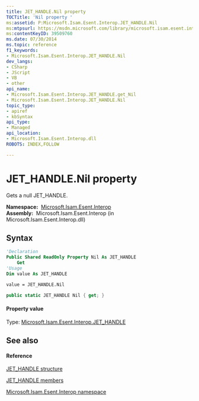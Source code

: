 ```yaml
---
title: JET_HANDLE.Nil property 
TOCTitle: 'Nil property '
ms:assetid: P:Microsoft.Isam.Esent.Interop.JET_HANDLE.Nil
ms:mtpsurl: https://msdn.microsoft.com/library/microsoft.isam.esent.interop.jet_handle.nil(v=EXCHG.10)
ms:contentKeyID: 39509760
ms.date: 07/30/2014
ms.topic: reference
f1_keywords:
- Microsoft.Isam.Esent.Interop.JET_HANDLE.Nil
dev_langs:
- CSharp
- JScript
- VB
- other
api_name: 
- Microsoft.Isam.Esent.Interop.JET_HANDLE.get_Nil
- Microsoft.Isam.Esent.Interop.JET_HANDLE.Nil
topic_type: 
- apiref
- kbSyntax
api_type: 
- Managed
api_location: 
- Microsoft.Isam.Esent.Interop.dll
ROBOTS: INDEX,FOLLOW

---
```


# JET_HANDLE.Nil property

Gets a null JET_HANDLE.

**Namespace:**  [Microsoft.Isam.Esent.Interop](hh596136\(v=exchg.10\).md)  
**Assembly:**  Microsoft.Isam.Esent.Interop (in Microsoft.Isam.Esent.Interop.dll)

## Syntax

``` vb
'Declaration
Public Shared ReadOnly Property Nil As JET_HANDLE
    Get
'Usage
Dim value As JET_HANDLE

value = JET_HANDLE.Nil
```

``` csharp
public static JET_HANDLE Nil { get; }
```

#### Property value

Type: [Microsoft.Isam.Esent.Interop.JET_HANDLE](hh558081\(v=exchg.10\).md)  

## See also

#### Reference

[JET_HANDLE structure](hh558081\(v=exchg.10\).md)

[JET_HANDLE members](hh557479\(v=exchg.10\).md)

[Microsoft.Isam.Esent.Interop namespace](hh596136\(v=exchg.10\).md)

